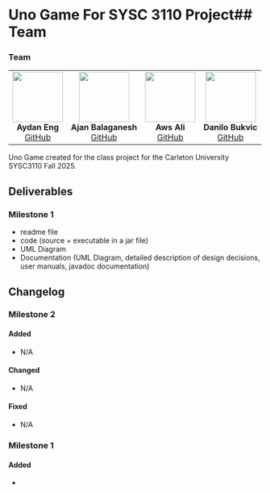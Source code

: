 # Uno Game For SYSC 3110 Project## Team

### Team

<table>
  <tr>
    <td align="center">
      <img src="https://github.com/qydan.png" width="100px" alt=""/><br />
      <b>Aydan Eng</b><br />
      <a href="https://github.com/qydan">GitHub</a>
    </td>
    <td align="center">
      <img src="https://github.com/AjanzzSkool.png" width="100px" alt=""/><br />
      <b>Ajan Balaganesh</b><br />
      <a href="https://github.com/AjanzzSkool">GitHub</a>
    </td>
<td align="center">
      <img src="https://github.com/AwsAli05.png" width="100px" alt=""/><br />
      <b>Aws Ali</b><br />
      <a href="https://github.com/AwsAli05">GitHub</a>
    </td>
<td align="center">
      <img src="https://github.com/danilo-hire-me.png" width="100px" alt=""/><br />
      <b>Danilo Bukvic</b><br />
      <a href="https://github.com/danilo-hire-me">GitHub</a>
    </td>
  </tr>
</table>

Uno Game created for the class project for the Carleton University SYSC3110 Fall 2025.

## Deliverables

### Milestone 1
- readme file
- code (source + executable in a jar file)
- UML Diagram
- Documentation (UML Diagram, detailed description of design decisions, user manuals, javadoc documentation)

## Changelog

### Milestone 2

#### Added
- N/A

#### Changed
- N/A

#### Fixed
- N/A

### Milestone 1

#### Added
- 


